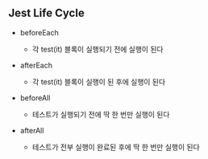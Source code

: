 ## Jest Life Cycle

- beforeEach

  - 각 test(it) 블록이 실행되기 전에 실행이 된다

- afterEach

  - 각 test(it) 블록이 실행이 된 후에 실행이 된다

- beforeAll

  - 테스트가 실행되기 전에 딱 한 번만 실행이 된다

- afterAll
  - 테스트가 전부 실행이 완료된 후에 딱 한 번만 실행이 된다
